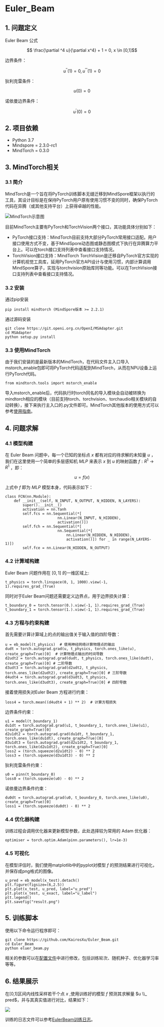 # Euler_Beam

## 1. 问题定义
Euler Beam 公式

$$ \frac{\partial ^4 u}{\partial x^4} + 1 = 0, x \in [0,1]$$

边界条件：

$$ u^{''}(1)=0, u^{'''}(1)=0 $$

狄利克雷条件：

$$ u(0)=0 $$

诺依曼边界条件：

$$ u^{'}(0)=0 $$

## 2. 项目依赖
- Python 3.7
- Mindspore = 2.3.0-rc1
- MindTorch = 0.3.0

## 3. MindTorch相关
### 3.1 简介
MindTorch是一个旨在将PyTorch训练脚本无缝迁移到MindSpore框架以执行的工具，其设计目标是在保持PyTorch用户原有使用习惯不变的同时，确保PyTorch代码在异腾（或其他支持平台）上获得卓越的性能。

![MindTorch示意图](https://github.com/KairosXu/Euler_Beam/blob/main/asserts/picture.png)

目前MindTorch主要有PyTorch和TorchVision两个接口，其功能具体分别如下：
- PyTorch接口支持：MindTorch目前支持大部分PyTorch常用接口适配。用户接口使用方式不变，基于MindSpore动态图或静态图模式下执行在异腾算力平台上。可以在torch接口支持列表中查看接口支持情况。
- TorchVision接口支持：MindTorch TorchVision是迁移自PyTorch官方实现的计算机视觉工具库，延用PyTorch官方API设计与使用习惯，内部计算调用MindSpore算子，实现与torchvision原始库同等功能。可以在TorchVision接口支持列表中查看接口支持情况。

### 3.2 安装
通过pip安装

```
pip install mindtorch (MindSpore版本 >= 2.2.1)
```

通过源码安装

```
git clone https://git.openi.org.cn/OpenI/MSAdapter.git
cd MSAdapter
python setup.py install
```

### 3.3 使用MindTorch
由于我们安装的是最新版本的MindTorch，在代码文件主入口导入mstorch_enable包即可将PyTorch代码适配到MindTorch，从而在NPU设备上运行PyTorch代码。

```
from mindtorch.tools import mstorch_enable
```

导入mstorch_enable后，代码执行时torch同名的导入模块会自动被转换为mindtorch相应的模块（目前支持torch、torchvision、torchaudio相关模块的自动转换），接下来执行主入口的.py文件即可。MindTorch其他版本的使用方式可以参考[使用指南](https://mindtorch.readthedocs.io/zh-cn/latest/docs/User_Guide_Import.html)。

## 4. 问题求解
### 4.1 模型构建
在 Euler Beam 问题中，每一个已知的坐标点 $x$ 都有对应的待求解的未知量 $u$ ，我们在这里使用一个简单的多层感知机 $MLP$ 来表示 $x$ 到 $u$ 的映射函数 $f:R^1 \rightarrow R^1$ ，即：

$$
u = f(x)
$$

上式中 $f$ 即为 $MLP$ 模型本身，代码表示如下：

```
class FCN(nn.Module):
    def __init__(self, N_INPUT, N_OUTPUT, N_HIDDEN, N_LAYERS):
        super().__init__()
        activation = nn.Tanh
        self.fcs = nn.Sequential(*[
                        nn.Linear(N_INPUT, N_HIDDEN),
                        activation()])
        self.fch = nn.Sequential(*[
                        nn.Sequential(*[
                            nn.Linear(N_HIDDEN, N_HIDDEN),
                            activation()]) for _ in range(N_LAYERS-1)])
        self.fce = nn.Linear(N_HIDDEN, N_OUTPUT)
```

### 4.2 计算域构建
Euler Beam 问题作用在 $[0,1]$ 的一维区域上:

```
t_physics = torch.linspace(0, 1, 1000).view(-1, 1).requires_grad_(True)
```

同时对于Euler Beam问题还需要定义边界点，用于边界损失计算：

```
t_boundary_0 = torch.tensor(0.).view(-1, 1).requires_grad_(True)
t_boundary_1 = torch.tensor(1.).view(-1, 1).requires_grad_(True)
```

### 4.3 方程与约束构建
首先需要计算计算域上的点的输出值关于输入值的四阶导数：

```
u = eb_model(t_physics)  # 使用神经网络计算物理点的输出
dudt = torch.autograd.grad(u, t_physics, torch.ones_like(u), create_graph=True)[0]  # 计算物理点输出的时间导数
d2udt2 = torch.autograd.grad(dudt, t_physics, torch.ones_like(dudt), create_graph=True)[0] # 二阶导数
d3udt3 = torch.autograd.grad(d2udt2, t_physics, torch.ones_like(d2udt2), create_graph=True)[0] # 三阶导数
d4udt4 = torch.autograd.grad(d3udt3, t_physics, torch.ones_like(d3udt3), create_graph=True)[0] # 四阶导数
```

接着使用损失对Euler Beam 方程进行约束：

```
loss4 = torch.mean((d4udt4 + 1) ** 2)  # 计算方程损失
```

边界条件约束：

```
u1 = model(t_boundary_1)
du1dt = torch.autograd.grad(u1, t_boundary_1, torch.ones_like(u1), create_graph=True)[0]
d2u1dt2 = torch.autograd.grad(du1dt, t_boundary_1, torch.ones_like(du1dt), create_graph=True)[0]
d3u1dt3 = torch.autograd.grad(d2u1dt2, t_boundary_1, torch.ones_like(d2u1dt2), create_graph=True)[0]
loss2 = (torch.squeeze(d2u1dt2) - 0) ** 2
loss3 = (torch.squeeze(d3u1dt3) - 0) ** 2
```

狄利克雷条件约束：

```
u0 = pinn(t_boundary_0)
loss0 = (torch.squeeze(u0) - 0) ** 2
```

诺依曼边界条件约束：

```
du0dt = torch.autograd.grad(u0, t_boundary_0, torch.ones_like(u0), create_graph=True)[0]
loss1 = (torch.squeeze(du0dt) - 0) ** 2
```

### 4.4 优化器构建
训练过程会调用优化器来更新模型参数，此处选择较为常用的 Adam 优化器：

```
optimiser = torch.optim.Adam(pinn.parameters(), lr=1e-3)
```

### 4.5 可视化
在模型评估时，我们使用matplotlib中的pyplot对模型 $f$ 的预测结果进行可视化，并保存成png格式的图像。

```
u_pred = eb_model(x_test).detach()
plt.figure(figsize=(6,2.5))
plt.plot(x_test, u_pred, label="u_pred")
plt.plot(x_test, u_exact, label="u_label")
plt.legend()
plt.savefig("result.png")
```

## 5. 训练脚本
使用以下命令运行程序即可：

```
git clone https://github.com/KairosXu/Euler_Beam.git
cd Euler_Beam
python eluer_beam.py
```

相关的参数可以在[配置文件](https://github.com/KairosXu/Euler_Beam/blob/main/configs/default.py)中进行修改，包括训练轮次、随机种子、优化器学习率等等。

## 6. 结果展示
在[0,1]区间内线性采样若干个点 $x$ ,使用训练好的模型 $f$ 预测其求解量 $u \\_ pred$，并与其真实值进行对比，结果如下：

![](https://github.com/KairosXu/Euler_Beam/blob/main/asserts/result.png)

训练的日志文件可以参考[EulerBeam训练日志](https://github.com/KairosXu/Euler_Beam/blob/main/asserts/log_train_.log)。
